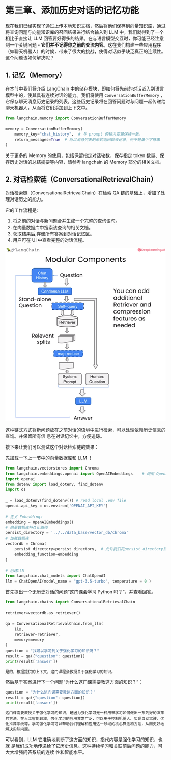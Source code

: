 # 第三章、添加历史对话的记忆功能

现在我们已经实现了通过上传本地知识文档，然后将他们保存到向量知识库，通过将查询问题与向量知识库的召回结果进行结合输入到 LLM 中，我们就得到了一个相比于直接让 LLM 回答要好得多的结果。在与语言模型交互时，你可能已经注意到一个关键问题 - **它们并不记得你之前的交流内容**。这在我们构建一些应用程序（如聊天机器人）的时候，带来了很大的挑战，使得对话似乎缺乏真正的连续性。这个问题该如何解决呢？


## 1. 记忆（Memory）

在本节中我们将介绍 LangChain 中的储存模块，即如何将先前的对话嵌入到语言模型中的，使其具有连续对话的能力。我们将使用 `ConversationBufferMemory` ，它保存聊天消息历史记录的列表，这些历史记录将在回答问题时与问题一起传递给聊天机器人，从而将它们添加到上下文中。


```python
from langchain.memory import ConversationBufferMemory

memory = ConversationBufferMemory(
    memory_key="chat_history",  # 与 prompt 的输入变量保持一致。
    return_messages=True  # 将以消息列表的形式返回聊天记录，而不是单个字符串
)
```

关于更多的 Memory 的使用，包括保留指定对话轮数、保存指定 token 数量、保存历史对话的总结摘要等内容，请参考 langchain 的 Memory 部分的相关文档。

## 2. 对话检索链（ConversationalRetrievalChain）

对话检索链（ConversationalRetrievalChain）在检索 QA 链的基础上，增加了处理对话历史的能力。

它的工作流程是:
1. 将之前的对话与新问题合并生成一个完整的查询语句。
2. 在向量数据库中搜索该查询的相关文档。
3. 获取结果后,存储所有答案到对话记忆区。
4. 用户可在 UI 中查看完整的对话流程。

![](../figures/Modular_components.png)

这种链式方式将新问题放在之前对话的语境中进行检索，可以处理依赖历史信息的查询。并保留所有信
息在对话记忆中，方便追踪。

接下来让我们可以测试这个对话检索链的效果：

先加载一下上一节中的向量数据库和 LLM ！


```python
from langchain.vectorstores import Chroma
from langchain.embeddings.openai import OpenAIEmbeddings    # 调用 OpenAI 的 Embeddings 模型
import openai
from dotenv import load_dotenv, find_dotenv
import os

_ = load_dotenv(find_dotenv()) # read local .env file
openai.api_key = os.environ['OPENAI_API_KEY']

# 定义 Embeddings
embedding = OpenAIEmbeddings() 
# 向量数据库持久化路径
persist_directory = '../../data_base/vector_db/chroma'
# 加载数据库
vectordb = Chroma(
    persist_directory=persist_directory,  # 允许我们将persist_directory目录保存到磁盘上
    embedding_function=embedding
)

# 创建LLM
from langchain.chat_models import ChatOpenAI
llm = ChatOpenAI(model_name = "gpt-3.5-turbo", temperature = 0 )
```

首先提出一个无历史对话的问题“这门课会学习 Python 吗？”，并查看回答。


```python
from langchain.chains import ConversationalRetrievalChain

retriever=vectordb.as_retriever()

qa = ConversationalRetrievalChain.from_llm(
    llm,
    retriever=retriever,
    memory=memory
)
question = "我可以学习到关于强化学习的知识吗？"
result = qa({"question": question})
print(result['answer'])
```

    是的，根据提供的上下文，这门课程会教授关于强化学习的知识。


然后基于答案进行下一个问题“为什么这门课需要教这方面的知识？”：


```python
question = "为什么这门课需要教这方面的知识？"
result = qa({"question": question})
print(result['answer'])
```

    这门课需要教授关于强化学习的知识，是因为强化学习是一种用来学习如何做出一系列好的决策的方法。在人工智能领域，强化学习的应用非常广泛，可以用于控制机器人、实现自动驾驶、优化推荐系统等。学习强化学习可以帮助我们理解和应用这一领域的核心算法和方法，从而更好地解决实际问题。


可以看到，LLM 它准确地判断了这方面的知识，指代内容是强化学习的知识，也就
是我们成功地传递给了它历史信息。这种持续学习和关联前后问题的能力，可大大增强问答系统的连续
性和智能水平。


